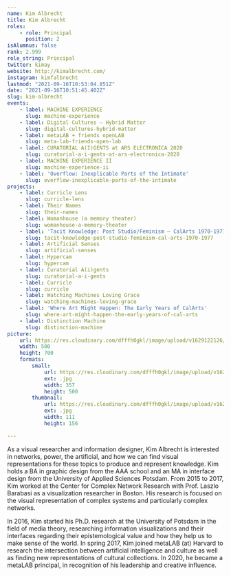 ```yaml
---
name: Kim Albrecht
title: Kim Albrecht
roles:
    - role: Principal
      position: 2
isAlumnus: false
rank: 2.999
role_string: Principal
twitter: kimay
website: http://kimalbrecht.com/
instagram: kimfalbrecht
lastmod: "2021-09-16T10:53:04.851Z"
date: "2021-09-16T10:51:45.402Z"
slug: kim-albrecht
events:
    - label: MACHINE EXPERIENCE
      slug: machine-experience
    - label: Digital Cultures – Hybrid Matter
      slug: digital-cultures-hybrid-matter
    - label: metaLAB + friends openLAB
      slug: meta-lab-friends-open-lab
    - label: CURATORIAL A(I)GENTS at ARS ELECTRONICA 2020
      slug: curatorial-a-i-gents-at-ars-electronica-2020
    - label: MACHINE EXPERIENCE II
      slug: machine-experience-ii
    - label: 'Overflow: Inexplicable Parts of the Intimate'
      slug: overflow-inexplicable-parts-of-the-intimate
projects:
    - label: Curricle Lens
      slug: curricle-lens
    - label: Their Names
      slug: their-names
    - label: Womanhouse (a memory theater)
      slug: womanhouse-a-memory-theater
    - label: 'Tacit Knowledge: Post Studio/Feminism – CalArts 1970-1977'
      slug: tacit-knowledge-post-studio-feminism-cal-arts-1970-1977
    - label: Artificial Senses
      slug: artificial-senses
    - label: Hypercam
      slug: hypercam
    - label: Curatorial A(i)gents
      slug: curatorial-a-i-gents
    - label: Curricle
      slug: curricle
    - label: Watching Machines Loving Grace
      slug: watching-machines-loving-grace
    - label: 'Where Art Might Happen: The Early Years of CalArts'
      slug: where-art-might-happen-the-early-years-of-cal-arts
    - label: Distinction Machine
      slug: distinction-machine
picture:
    url: https://res.cloudinary.com/dfffh0gkl/image/upload/v1629122126/kim_7989e0da77.jpg
    width: 500
    height: 700
    formats:
        small:
            url: https://res.cloudinary.com/dfffh0gkl/image/upload/v1629122127/small_kim_7989e0da77.jpg
            ext: .jpg
            width: 357
            height: 500
        thumbnail:
            url: https://res.cloudinary.com/dfffh0gkl/image/upload/v1629122127/thumbnail_kim_7989e0da77.jpg
            ext: .jpg
            width: 111
            height: 156

---
```

As a visual researcher and information designer, Kim Albrecht is interested in networks, power, the artificial, and how we can find visual representations for these topics to produce and represent knowledge. Kim holds a BA in graphic design from the AAA school and an MA in interface design from the University of Applied Sciences Potsdam. From 2015 to 2017, Kim worked at the Center for Complex Network Research with Prof. Laszlo Barabasi as a visualization researcher in Boston. His research is focused on the visual representation of complex systems and particularly complex networks.

In 2016, Kim started his Ph.D. research at the University of Potsdam in the field of media theory, researching information visualizations and their interfaces regarding their epistemological value and how they help us to make sense of the world. 
In spring 2017, Kim joined metaLAB (at) Harvard to research the intersection between artificial intelligence and culture as well as finding new representations of cultural collections. In 2020, he became a metaLAB principal, in recognition of his leadership and creative influence.